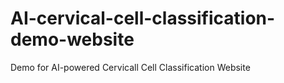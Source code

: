 # AI-cervical-cell-classification-demo-website
 Demo for AI-powered Cervicall Cell Classification Website
